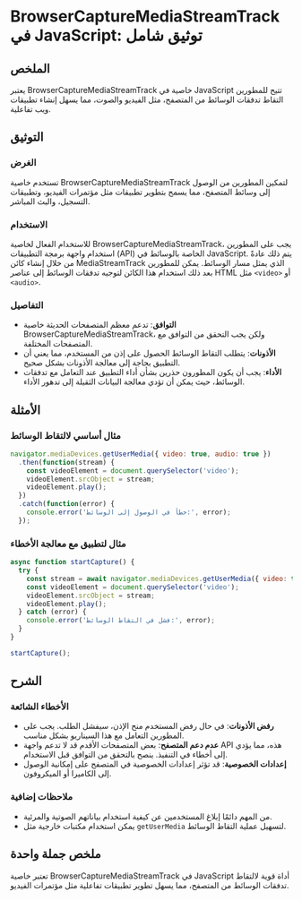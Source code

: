 <!--
Meta Description: # BrowserCaptureMediaStreamTrack في JavaScript: توثيق شامل ## الملخص يعتبر BrowserCaptureMediaStreamTrack خاصية في JavaScript تتيح للمطورين التقاط تدف...
Meta Keywords: الوسائط, إلى, browsercapturemediastreamtrack, javascript, videoelement
-->

# BrowserCaptureMediaStreamTrack في JavaScript: توثيق شامل

## الملخص
يعتبر BrowserCaptureMediaStreamTrack خاصية في JavaScript تتيح للمطورين التقاط تدفقات الوسائط من المتصفح، مثل الفيديو والصوت، مما يسهل إنشاء تطبيقات ويب تفاعلية.

## التوثيق
### الغرض
تستخدم خاصية BrowserCaptureMediaStreamTrack لتمكين المطورين من الوصول إلى وسائط المتصفح، مما يسمح بتطوير تطبيقات مثل مؤتمرات الفيديو، وتطبيقات التسجيل، والبث المباشر.

### الاستخدام
للاستخدام الفعال لخاصية BrowserCaptureMediaStreamTrack، يجب على المطورين استخدام واجهة برمجة التطبيقات (API) الخاصة بالوسائط في JavaScript. يتم ذلك عادةً من خلال إنشاء كائن MediaStreamTrack الذي يمثل مسار الوسائط. يمكن للمطورين بعد ذلك استخدام هذا الكائن لتوجيه تدفقات الوسائط إلى عناصر HTML مثل `<video>` أو `<audio>`.

### التفاصيل
- **التوافق**: تدعم معظم المتصفحات الحديثة خاصية BrowserCaptureMediaStreamTrack، ولكن يجب التحقق من التوافق مع المتصفحات المختلفة.
- **الأذونات**: يتطلب التقاط الوسائط الحصول على إذن من المستخدم، مما يعني أن التطبيق بحاجة إلى معالجة الأذونات بشكل صحيح.
- **الأداء**: يجب أن يكون المطورون حذرين بشأن أداء التطبيق عند التعامل مع تدفقات الوسائط، حيث يمكن أن تؤدي معالجة البيانات الثقيلة إلى تدهور الأداء.

## الأمثلة
### مثال أساسي لالتقاط الوسائط
```javascript
navigator.mediaDevices.getUserMedia({ video: true, audio: true })
  .then(function(stream) {
    const videoElement = document.querySelector('video');
    videoElement.srcObject = stream;
    videoElement.play();
  })
  .catch(function(error) {
    console.error('خطأ في الوصول إلى الوسائط:', error);
  });
```

### مثال لتطبيق مع معالجة الأخطاء
```javascript
async function startCapture() {
  try {
    const stream = await navigator.mediaDevices.getUserMedia({ video: true });
    const videoElement = document.querySelector('video');
    videoElement.srcObject = stream;
    videoElement.play();
  } catch (error) {
    console.error('فشل في التقاط الوسائط:', error);
  }
}

startCapture();
```

## الشرح
### الأخطاء الشائعة
- **رفض الأذونات**: في حال رفض المستخدم منح الإذن، سيفشل الطلب. يجب على المطورين التعامل مع هذا السيناريو بشكل مناسب.
- **عدم دعم المتصفح**: بعض المتصفحات الأقدم قد لا تدعم واجهة API هذه، مما يؤدي إلى أخطاء في التنفيذ. ينصح بالتحقق من التوافق قبل الاستخدام.
- **إعدادات الخصوصية**: قد تؤثر إعدادات الخصوصية في المتصفح على إمكانية الوصول إلى الكاميرا أو الميكروفون.

### ملاحظات إضافية
- من المهم دائمًا إبلاغ المستخدمين عن كيفية استخدام بياناتهم الصوتية والمرئية.
- يمكن استخدام مكتبات خارجية مثل `getUserMedia` لتسهيل عملية التقاط الوسائط.

## ملخص جملة واحدة
تعتبر خاصية BrowserCaptureMediaStreamTrack في JavaScript أداة قوية لالتقاط تدفقات الوسائط من المتصفح، مما يسهل تطوير تطبيقات تفاعلية مثل مؤتمرات الفيديو.